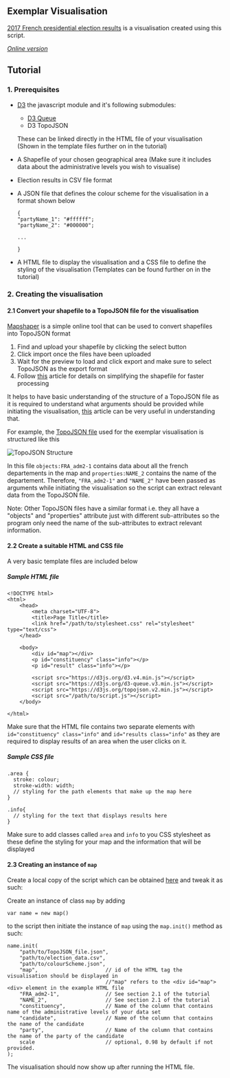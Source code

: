 ## Exemplar Visualisation 
[2017 French presidential election results](../index.html) is a visualisation created using this script. 

*[Online version](https://atharvat80.github.io/D3_Assignment/)*

## Tutorial
### 1. Prerequisites 
- [D3](https://d3js.org/) the javascript module and it's following submodules:
    - [D3 Queue](https://github.com/d3/d3-queue#d3-queue) 
    - D3 TopoJSON
    
    These can be linked directly in the HTML file of your visualisation (Shown in the template files further on in the tutorial)

- A Shapefile of your chosen geographical area (Make sure it includes data about the administrative levels you wish to visualise)
- Election results in CSV file format
- A JSON file that defines the colour scheme for the visualisation in a format shown below
    ```
    {
    "partyName_1": "#ffffff";
    "partyName_2": "#000000";

    ...

    }
    ```
- A HTML file to display the visualisation and a CSS file to define the styling of the visualisation (Templates can be found further on in the tutorial)

### 2. Creating the visualisation

#### 2.1 Convert your shapefile to a TopoJSON file for the visualisation
[Mapshaper](https://mapshaper.org/) is a simple online tool that can be used to convert shapefiles into TopoJSON format
1. Find and upload your shapefile by clicking the select button
1. Click import once the files have been uploaded
1. Wait for the preview to load and click export and make sure to select TopoJSON as the export format  
1. Follow [this](https://www.statsilk.com/maps/simplify-map-reducing-file-size-and-loading-time) article for details on simplifying the shapefile for faster processing

It helps to have basic understanding of the structure of a TopoJSON file as it is required to understand what arguments should be provided while initiating the visualisation, [this](https://www.spotzi.com/en/help-center/what-is-a-topojson/) article can be very useful in understanding that. 

For example, the [TopoJSON file](./france_2017/departements.json) used for the exemplar visualisation is structured like this

![TopoJSON Structure](../media/structure.png)

In this file ```objects:FRA_adm2-1``` contains data about all the french departements in the map and ```properties:NAME_2``` contains the name of the departement. Therefore, ```"FRA_adm2-1"``` and ```"NAME_2"``` have been passed as arguments while initiating the visualisation so the script can extract relevant data from the TopoJSON file.

Note: 
Other TopoJSON files have a similar format i.e. they all have a "objects" and "properties" attribute just with different sub-attributes so the program only need the name of the sub-attributes to extract relevant information.

#### 2.2 Create a suitable HTML and CSS file
A very basic template files are included below

##### Sample HTML file
```
<!DOCTYPE html>
<html>
    <head>
        <meta charset="UTF-8">
        <title>Page Title</title>
        <link href="/path/to/stylesheet.css" rel="stylesheet" type="text/css">
    </head>
    
    <body>
        <div id="map"></div>
        <p id="constituency" class="info"></p>
        <p id="result" class="info"></p>

        <script src="https://d3js.org/d3.v4.min.js"></script>
        <script src="https://d3js.org/d3-queue.v3.min.js"></script>
        <script src="https://d3js.org/topojson.v2.min.js"></script>
        <script src="/path/to/script.js"></script>
    </body>

</html> 
```    
Make sure that the HTML file contains two separate elements with ```id="constituency" class="info"``` and ```id="results class="info"``` as they are required to display results of an area when the user clicks on it.

##### Sample CSS file
```
.area {
  stroke: colour;
  stroke-width: width;
  // styling for the path elements that make up the map here
}

.info{
  // styling for the text that displays results here
}
```
Make sure to add classes called ```area``` and ```info``` to you CSS stylesheet as these define the styling for your map and the information that will be displayed

#### 2.3 Creating an instance of ```map```
Create a local copy of the script which can be obtained [here](./script.js.html) and tweak it as such:

Create an instance of class ```map``` by adding 
```
var name = new map()
``` 
to the script then initiate the instance of ```map``` using the ```map.init()``` method as such:
```
name.init(
    "path/to/TopoJSON_file.json",
    "path/to/election_data.csv",
    "path/to/colourScheme.json", 
    "map",                      // id of the HTML tag the visualisation should be displayed in
                                //"map" refers to the <div id="map"><div> element in the example HTML file
    "FRA_adm2-1",               // See section 2.1 of the tutorial
    "NAME_2",                   // See section 2.1 of the tutorial
    "constituency",             // Name of the column that contains name of the administrative levels of your data set
    "candidate",                // Name of the column that contains the name of the candidate
    "party",                    // Name of the column that contains the name of the party of the candidate
    scale                       // optional, 0.98 by default if not provided.
);
```
The visualisation should now show up after running the HTML file.